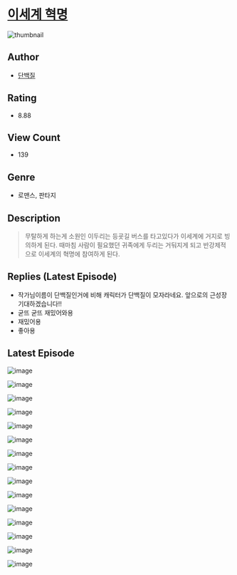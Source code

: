 # [이세계 혁명](https://comic.naver.com/bestChallenge/list?titleId=810149)
![thumbnail](https://image-comic.pstatic.net/user_contents_data/challenge_comic/2023/05/23/360919/upload_3977862860665534265_480x623.jpeg)

## Author
- [단백질](https://comic.naver.com/artistTitle?id=360919)

## Rating
- 8.88

## View Count
- 139

## Genre
- 로맨스, 판타지

## Description
> 무탈하게 하는게 소원인 이두리는 등굣길 버스를 타고있다가 이세계에 거지로 빙의하게 된다. 때마침 사람이 필요했던 귀족에게 두리는 거둬지게 되고 반강제적으로 이세계의 혁명에 참여하게 된다.

## Replies (Latest Episode)
- 작가님이름이 단백질인거에 비해 캐릭터가 단백질이 모자라네요. 앞으로의 근성장 기대하겠습니다!!
- 굳뜨 굳뜨 재밌어와용
- 재밌어용
- 좋아용

## Latest Episode
![image](https://image-comic.pstatic.net/user_contents_data/challenge_comic/2023/05/23/360919/upload_3906698075105945187.jpeg)

![image](https://image-comic.pstatic.net/user_contents_data/challenge_comic/2023/05/23/360919/upload_3688784774705735222.jpeg)

![image](https://image-comic.pstatic.net/user_contents_data/challenge_comic/2023/05/23/360919/upload_7076902561163588661.jpeg)

![image](https://image-comic.pstatic.net/user_contents_data/challenge_comic/2023/05/23/360919/upload_7293123519156872498.jpeg)

![image](https://image-comic.pstatic.net/user_contents_data/challenge_comic/2023/05/23/360919/upload_3991932430380786789.jpeg)

![image](https://image-comic.pstatic.net/user_contents_data/challenge_comic/2023/05/23/360919/upload_7149805502761284706.jpeg)

![image](https://image-comic.pstatic.net/user_contents_data/challenge_comic/2023/05/23/360919/upload_7219896066956878129.jpeg)

![image](https://image-comic.pstatic.net/user_contents_data/challenge_comic/2023/05/23/360919/upload_3905294020198347365.jpeg)

![image](https://image-comic.pstatic.net/user_contents_data/challenge_comic/2023/05/23/360919/upload_4063145389138982757.jpeg)

![image](https://image-comic.pstatic.net/user_contents_data/challenge_comic/2023/05/23/360919/upload_7003715772945609014.jpeg)

![image](https://image-comic.pstatic.net/user_contents_data/challenge_comic/2023/05/23/360919/upload_7076062323812807217.jpeg)

![image](https://image-comic.pstatic.net/user_contents_data/challenge_comic/2023/05/23/360919/upload_3775198678293230646.jpeg)

![image](https://image-comic.pstatic.net/user_contents_data/challenge_comic/2023/05/23/360919/upload_7089850417859945268.jpeg)

![image](https://image-comic.pstatic.net/user_contents_data/challenge_comic/2023/05/23/360919/upload_7076616704501245492.jpeg)

![image](https://image-comic.pstatic.net/user_contents_data/challenge_comic/2023/05/23/360919/upload_7147553897012344888.jpeg)
